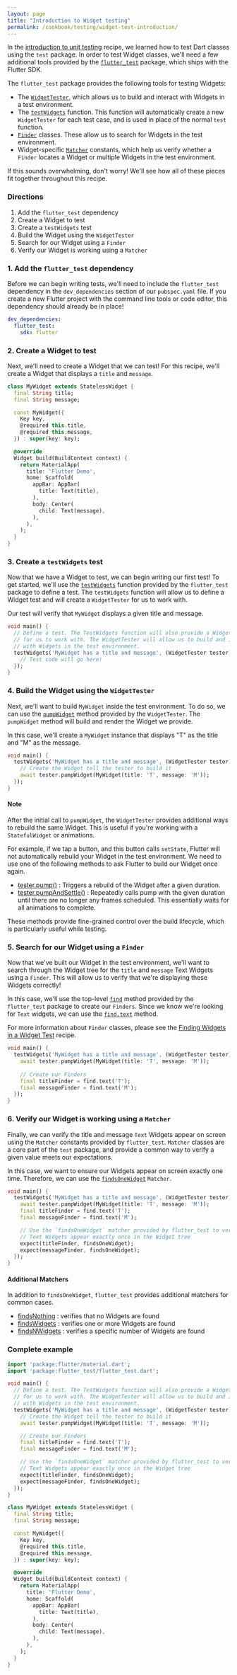 ```yaml
---
layout: page
title: "Introduction to Widget testing"
permalink: /cookbook/testing/widget-test-introduction/
---
```


In the [introduction to unit testing](/cookbook/testing/unit-test/) recipe, we
learned how to test Dart classes using the `test` package. In order to test 
Widget classes, we'll need a few additional tools provided by the 
[`flutter_test`](https://docs.flutter.io/flutter/flutter_test/flutter_test-library.html)
package, which ships with the Flutter SDK.

The `flutter_test` package provides the following tools for testing Widgets:

  * The [`WidgetTester`](https://docs.flutter.io/flutter/flutter_test/WidgetTester-class.html),
  which allows us to build and interact with Widgets in a test environment.
  * The [`testWidgets`](https://docs.flutter.io/flutter/flutter_test/testWidgets.html) 
  function. This function will automatically create a new `WidgetTester` for 
  each test case, and is used in place of the normal `test` function. 
  * [`Finder`](https://docs.flutter.io/flutter/flutter_test/Finder-class.html)
  classes. These allow us to search for Widgets in the test environment.  
  * Widget-specific [`Matcher`](https://docs.flutter.io/flutter/package-matcher_matcher/Matcher-class.html) 
  constants, which help us verify whether a `Finder` locates a Widget or 
  multiple Widgets in the test environment.
  
If this sounds overwhelming, don't worry! We'll see how all of these pieces fit
together throughout this recipe.
  
### Directions

  1. Add the `flutter_test` dependency
  2. Create a Widget to test
  3. Create a `testWidgets` test
  4. Build the Widget using the `WidgetTester`
  5. Search for our Widget using a `Finder`
  6. Verify our Widget is working using a `Matcher`
  
### 1. Add the `flutter_test` dependency

Before we can begin writing tests, we'll need to include the `flutter_test` 
dependency in the `dev_dependencies` section of our `pubspec.yaml` file. If 
you create a new Flutter project with the command line tools or code editor, 
this dependency should already be in place!

```yaml
dev_dependencies:
  flutter_test:
    sdk: flutter
```
    
### 2. Create a Widget to test

Next, we'll need to create a Widget that we can test! For this recipe, we'll 
create a Widget that displays a `title` and `message`. 

```dart
class MyWidget extends StatelessWidget {
  final String title;
  final String message;

  const MyWidget({
    Key key,
    @required this.title,
    @required this.message,
  }) : super(key: key);

  @override
  Widget build(BuildContext context) {
    return MaterialApp(
      title: 'Flutter Demo',
      home: Scaffold(
        appBar: AppBar(
          title: Text(title),
        ),
        body: Center(
          child: Text(message),
        ),
      ),
    );
  }
}
``` 

### 3. Create a `testWidgets` test

Now that we have a Widget to test, we can begin writing our first test! To get 
started, we'll use the 
[`testWidgets`](https://docs.flutter.io/flutter/flutter_test/testWidgets.html)
function provided by the `flutter_test` package to define a test. The 
`testWidgets` function will allow us to define a Widget test and will create a
`WidgetTester` for us to work with.

Our test will verify that `MyWidget` displays a given title and message.

<!-- skip -->
```dart
void main() {
  // Define a test. The TestWidgets function will also provide a WidgetTester
  // for us to work with. The WidgetTester will allow us to build and interact 
  // with Widgets in the test environment.   
  testWidgets('MyWidget has a title and message', (WidgetTester tester) async {
    // Test code will go here!
  });
}
```

### 4. Build the Widget using the `WidgetTester`

Next, we'll want to build `MyWidget` inside the test environment. To do so, we
can use the 
[`pumpWidget`](https://docs.flutter.io/flutter/flutter_test/WidgetTester/pumpWidget.html) 
method provided by the `WidgetTester`. The `pumpWidget` method will build and 
render the Widget we provide.

In this case, we'll create a `MyWidget` instance that displays "T" as the title
and "M" as the message.

<!-- skip -->
```dart
void main() {
  testWidgets('MyWidget has a title and message', (WidgetTester tester) async {
    // Create the Widget tell the tester to build it
    await tester.pumpWidget(MyWidget(title: 'T', message: 'M'));
  });
}
```

#### Note

After the initial call to `pumpWidget`, the `WidgetTester` provides additional 
ways to rebuild the same Widget. This is useful if you're working with a 
`StatefulWidget` or animations. 

For example, if we tap a button, and this button calls `setState`, Flutter will 
not automatically rebuild your Widget in the test environment. We need to use
one of the following methods to ask Flutter to build our Widget once again. 

  - [tester.pump()](https://docs.flutter.io/flutter/flutter_test/TestWidgetsFlutterBinding/pump.html) 
  : Triggers a rebuild of the Widget after a given duration.
  - [tester.pumpAndSettle()](https://docs.flutter.io/flutter/flutter_test/WidgetTester/pumpAndSettle.html)
  : Repeatedly calls pump with the given duration until there are no longer any frames scheduled. This essentially waits for all animations to complete.

These methods provide fine-grained control over the build lifecycle, which is
particularly useful while testing.

### 5. Search for our Widget using a `Finder`

Now that we've built our Widget in the test environment, we'll want to search
through the Widget tree for the `title` and `message` Text Widgets using a 
`Finder`. This will allow us to verify that we're displaying these Widgets 
correctly!

In this case, we'll use the top-level [`find`](https://docs.flutter.io/flutter/flutter_test/find-constant.html) 
method provided by the `flutter_test` package to create our `Finders`. Since we 
know we're looking for `Text` widgets, we can use the 
[`find.text`](https://docs.flutter.io/flutter/flutter_test/CommonFinders-class.html) 
method.

For more information about `Finder` classes, please see the 
[Finding Widgets in a Widget Test](/cookbook/testing/widget-test-finders/) 
recipe. 

<!-- skip -->
```dart
void main() {
  testWidgets('MyWidget has a title and message', (WidgetTester tester) async {
    await tester.pumpWidget(MyWidget(title: 'T', message: 'M'));
    
    // Create our Finders
    final titleFinder = find.text('T');
    final messageFinder = find.text('M');
  });
}
```

### 6. Verify our Widget is working using a `Matcher`

Finally, we can verify the title and message `Text` Widgets appear on screen
using the `Matcher` constants provided by `flutter_test`. `Matcher` classes are
a core part of the `test` package, and provide a common way to verify a given
value meets our expectations. 

In this case, we want to ensure our Widgets appear on screen exactly one time.
Therefore, we can use the 
[`findsOneWidget`](https://docs.flutter.io/flutter/flutter_test/findsOneWidget-constant.html)
`Matcher`.

<!-- skip -->
```dart
void main() {
  testWidgets('MyWidget has a title and message', (WidgetTester tester) async {
    await tester.pumpWidget(MyWidget(title: 'T', message: 'M'));
    final titleFinder = find.text('T');
    final messageFinder = find.text('M');

    // Use the `findsOneWidget` matcher provided by flutter_test to verify our 
    // Text Widgets appear exactly once in the Widget tree
    expect(titleFinder, findsOneWidget);
    expect(messageFinder, findsOneWidget);
  });
}
```

#### Additional Matchers

In addition to `findsOneWidget`, `flutter_test` provides additional matchers for
common cases.

  * [findsNothing](https://docs.flutter.io/flutter/flutter_test/findsNothing-constant.html)
  : verifies that no Widgets are found
  * [findsWidgets](https://docs.flutter.io/flutter/flutter_test/findsWidgets-constant.html)
  : verifies one or more Widgets are found
  * [findsNWidgets](https://docs.flutter.io/flutter/flutter_test/findsNWidgets.html)
  : verifies a specific number of Widgets are found

### Complete example

```dart
import 'package:flutter/material.dart';
import 'package:flutter_test/flutter_test.dart';

void main() {
  // Define a test. The TestWidgets function will also provide a WidgetTester
  // for us to work with. The WidgetTester will allow us to build and interact
  // with Widgets in the test environment.
  testWidgets('MyWidget has a title and message', (WidgetTester tester) async {
    // Create the Widget tell the tester to build it
    await tester.pumpWidget(MyWidget(title: 'T', message: 'M'));

    // Create our Finders
    final titleFinder = find.text('T');
    final messageFinder = find.text('M');

    // Use the `findsOneWidget` matcher provided by flutter_test to verify our
    // Text Widgets appear exactly once in the Widget tree
    expect(titleFinder, findsOneWidget);
    expect(messageFinder, findsOneWidget);
  });
}

class MyWidget extends StatelessWidget {
  final String title;
  final String message;

  const MyWidget({
    Key key,
    @required this.title,
    @required this.message,
  }) : super(key: key);

  @override
  Widget build(BuildContext context) {
    return MaterialApp(
      title: 'Flutter Demo',
      home: Scaffold(
        appBar: AppBar(
          title: Text(title),
        ),
        body: Center(
          child: Text(message),
        ),
      ),
    );
  }
}
```
